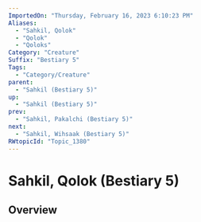 ```yaml
---
ImportedOn: "Thursday, February 16, 2023 6:10:23 PM"
Aliases:
  - "Sahkil, Qolok"
  - "Qolok"
  - "Qoloks"
Category: "Creature"
Suffix: "Bestiary 5"
Tags:
  - "Category/Creature"
parent:
  - "Sahkil (Bestiary 5)"
up:
  - "Sahkil (Bestiary 5)"
prev:
  - "Sahkil, Pakalchi (Bestiary 5)"
next:
  - "Sahkil, Wihsaak (Bestiary 5)"
RWtopicId: "Topic_1380"
---
```

# Sahkil, Qolok (Bestiary 5)
## Overview
